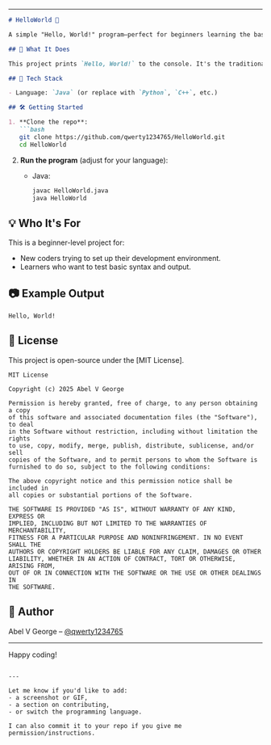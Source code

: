 
---

````markdown
# HelloWorld 👋

A simple "Hello, World!" program—perfect for beginners learning the basics of programming.

## 🚀 What It Does

This project prints `Hello, World!` to the console. It's the traditional first step in learning a new programming language.

## 🧰 Tech Stack

- Language: `Java` (or replace with `Python`, `C++`, etc.)

## 🛠️ Getting Started

1. **Clone the repo**:
   ```bash
   git clone https://github.com/qwerty1234765/HelloWorld.git
   cd HelloWorld
````

2. **Run the program** (adjust for your language):

   * Java:

     ```bash
     javac HelloWorld.java
     java HelloWorld
     ```


## 💡 Who It's For

This is a beginner-level project for:

* New coders trying to set up their development environment.
* Learners who want to test basic syntax and output.

## 📷 Example Output

```
Hello, World!
```

## 📝 License

This project is open-source under the [MIT License].
```
MIT License

Copyright (c) 2025 Abel V George

Permission is hereby granted, free of charge, to any person obtaining a copy
of this software and associated documentation files (the "Software"), to deal
in the Software without restriction, including without limitation the rights
to use, copy, modify, merge, publish, distribute, sublicense, and/or sell   
copies of the Software, and to permit persons to whom the Software is         
furnished to do so, subject to the following conditions:                       

The above copyright notice and this permission notice shall be included in    
all copies or substantial portions of the Software.                           

THE SOFTWARE IS PROVIDED "AS IS", WITHOUT WARRANTY OF ANY KIND, EXPRESS OR    
IMPLIED, INCLUDING BUT NOT LIMITED TO THE WARRANTIES OF MERCHANTABILITY,      
FITNESS FOR A PARTICULAR PURPOSE AND NONINFRINGEMENT. IN NO EVENT SHALL THE   
AUTHORS OR COPYRIGHT HOLDERS BE LIABLE FOR ANY CLAIM, DAMAGES OR OTHER        
LIABILITY, WHETHER IN AN ACTION OF CONTRACT, TORT OR OTHERWISE, ARISING FROM, 
OUT OF OR IN CONNECTION WITH THE SOFTWARE OR THE USE OR OTHER DEALINGS IN     
THE SOFTWARE.
```

## 👤 Author

Abel V George – [@qwerty1234765](https://github.com/qwerty1234765)

---

Happy coding!

```

---

Let me know if you'd like to add:
- a screenshot or GIF,
- a section on contributing,
- or switch the programming language.

I can also commit it to your repo if you give me permission/instructions.
```

